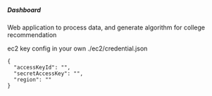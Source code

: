 ##### Dashboard

Web application to process data, and generate algorithm for college recommendation


ec2 key config in your own ./ec2/credential.json

```
{
  "accessKeyId": "",
  "secretAccessKey": "",
  "region": ""
}
```

